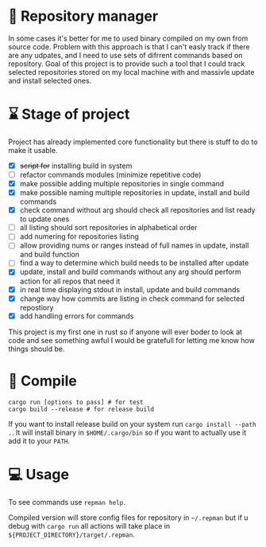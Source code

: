 # 🔧 Repository manager

In some cases it's better for me to used binary compiled on my own from source code. Problem with this approach is that I can't easly track if there are any udpates, and I need to use sets of difrrent commands based on repository. Goal of this project is to provide such a tool that I could track selected repositories stored on my local machine with and massivle update and install selected ones.

# ⌛️ Stage of project

Project has already implemented core functionality but there is stuff to do to make it usable.

-   [x] ~~script for~~ installing build in system
-   [ ] refactor commands modules (minimize repetitive code)
-   [x] make possible adding multiple repositories in single command
-   [x] make possible naming multiple repositories in update, install and build commands
-   [x] check command without arg should check all repositories and list ready to update ones
-   [ ] all listing should sort repositories in alphabetical order
-   [ ] add numering for repositories listing
-   [ ] allow providing nums or ranges instead of full names in update, install and build function
-   [ ] find a way to determine which build needs to be installed after update
-   [x] update, install and build commands without any arg should perform action for all repos that need it
-   [x] in real time displaying stdout in install, update and build commands
-   [x] change way how commits are listing in check command for selected repostiory
-   [x] add handling errors for commands

This project is my first one in rust so if anyone will ever boder to look at code and see something awful I would be gratefull for letting me know how things should be.

# 📂 Compile

```
cargo run [options to pass] # for test
cargo build --release # for release build
```

If you want to install release build on your system run `cargo install --path .`. It will install binary in `$HOME/.cargo/bin` so if you want to actually use it add it to your `PATH`.

# 💻 Usage

To see commands use `repman help`.

Compiled version will store config files for repository in `~/.repman` but if u debug with `cargo run` all actions will take place in `${PROJECT_DIRECTORY}/target/.repman`.
